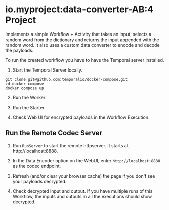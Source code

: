 # io.myproject:data-converter-AB:4 Project

Implements a simple Workflow + Activity that takes an input, selects a random word from the dictionary and returns the input appended with the random word.
It also uses a custom data converter to encode and decode the payloads.

To run the created workflow you have to have the Temporal server installed.

1. Start the Temporal Server locally.

```
git clone git@github.com:temporalio/docker-compose.git
cd docker-compose
docker compose up
```

2. Run the Worker

3. Run the Starter

4. Check Web UI for encrypted payloads in the Workflow Execution.

## Run the Remote Codec Server 

1. Run `RunServer` to start the remote httpserver. It starts at http://localhost:8888.

2. In the Data Encoder option on the WebUI, enter `http://localhost:8888` as the codec endpoint.

3. Refresh (and/or clear your browser cache) the page if you don't see your payloads decrypted.

4. Check decrypted input and output. If you have multiple runs of this Workflow, the inputs and outputs in all the executions should show decrypted.
